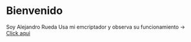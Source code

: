 # Bienvenido
Soy Alejandro Rueda 
Usa mi emcriptador y observa su funcionamiento -> <a href = "https://alejandrorueda96.github.io/portafolio/">Click aqui</a>
